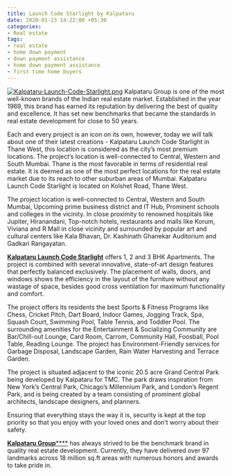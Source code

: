 ```yaml
---
title: Launch Code Starlight by Kalpataru
date: 2020-01-23 14:22:00 +05:30
categories:
- Real estate
tags:
- real estate
- home down payment
- down payment assistance
- home down payment assistance
- first time home buyers
---
```



[![Kalpataru-Launch-Code-Starlight.png](/uploads/Kalpataru-Launch-Code-Starlight.png)](https://homecapital.in/project/76/starlight)
Kalpataru Group is one of the most well-known brands of the Indian real estate market. Established in the year 1969, this brand has earned its reputation by delivering the best of quality and excellence. It has set new benchmarks that became the standards in real estate development for close to 50 years.

Each and every project is an icon on its own, however, today we will talk about one of their latest creations - Kalpataru Launch Code Starlight in Thane West, this location is considered as the city’s most premium locations. The project’s location is well-connected to Central, Western and South Mumbai. Thane is the most favorable in terms of residential real estate. It is deemed as one of the most perfect locations for the real estate market due to its reach to other suburban areas of Mumbai. Kalpataru Launch Code Starlight is located on Kolshet Road, Thane West.

The project location is well-connected to Central, Western and South Mumbai, Upcoming prime business district and IT Hub, Prominent schools and colleges in the vicinity. In close proximity to renowned hospitals like Jupiter, Hiranandani, Top-notch hotels, restaurants and malls like Korum, Viviana and R Mall in close vicinity and surrounded by popular art and cultural centers like Kala Bhavan, Dr. Kashinath Ghanekar Auditorium and Gadkari Rangayatan.

[**Kalpataru Launch Code Starlight**](https://homecapital.in/project/76/starlight) offers 1, 2 and 3 BHK Apartments. The project is combined with several innovative, state-of-art design features that perfectly balanced exclusively. The placement of walls, doors, and windows shows the efficiency in the layout of the furniture without any wastage of space, besides good cross ventilation for maximum functionality and comfort.

The project offers its residents the best Sports & Fitness Programs like Chess, Cricket Pitch, Dart Board, Indoor Games, Jogging Track, Spa, Squash Court, Swimming Pool, Table Tennis, and Toddler Pool. The surrounding amenities for the Entertainment & Socializing Community are Bar/Chill-out Lounge, Card Room, Carrom, Community Hall, Foosball, Pool Table, Reading Lounge. The project has Environment-Friendly services for Garbage Disposal, Landscape Garden, Rain Water Harvesting and Terrace Garden.

The project is situated adjacent to the iconic 20.5 acre Grand Central Park being developed by Kalpataru for TMC. The park draws inspiration from New York’s Central Park, Chicago’s Millennium Park, and London’s Regent Park, and is being created by a team consisting of prominent global architects, landscape designers, and planners.

Ensuring that everything stays the way it is, security is kept at the top priority so that you enjoy with your loved ones and don’t worry about their safety. 

[**Kalpataru Group******](https://HomeCapital.in/offering/developer/kalpataru-group) has always strived to be the benchmark brand in quality real estate development. Currently, they have delivered over 97 landmarks across 18 million sq.ft areas with numerous honors and awards to take pride in.

